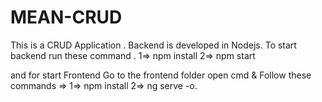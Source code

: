# MEAN-CRUD
This is a CRUD Application .
Backend is developed in Nodejs.
To start backend run these command .
1=> npm install
2=> npm start

and for start Frontend
Go to the frontend folder open cmd & Follow these commands =>
1=> npm install 
2=> ng serve -o.


 

